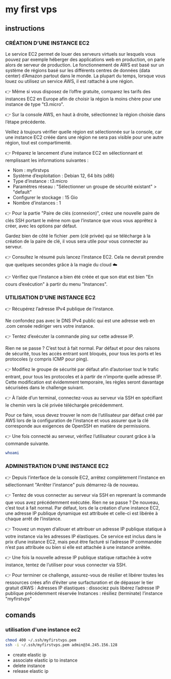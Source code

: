 # my first vps

## instructions

### CRÉATION D’UNE INSTANCE EC2

Le service EC2 permet de louer des serveurs virtuels sur lesquels vous pouvez par exemple héberger des applications web en production, on parle alors de serveur de production.
Le fonctionnement de AWS est basé sur un système de régions basé sur les différents centres de données (data center) d’Amazon partout dans le monde.
La plupart du temps, lorsque vous louez ou utilisez un service AWS, il est rattaché à une région.

👉 Même si vous disposez de l’offre gratuite, comparez les tarifs des instances EC2 en Europe afin de choisir la région la moins chère pour une instance de type "t3.micro".

👉 Sur la console AWS, en haut à droite, sélectionnez la région choisie dans l’étape précédente.

Veillez à toujours vérifier quelle région est sélectionnée sur la console, car une instance EC2 créée dans une région ne sera pas visible pour une autre région, tout est compartimenté.

👉 Préparez le lancement d’une instance EC2 en sélectionnant et remplissant les informations suivantes :

- Nom : myfirstvps
- Système d’exploitation : Debian 12, 64 bits (x86)
- Type d’instance : t3.micro
- Paramètres réseau : "Sélectionner un groupe de sécurité existant" > "default"
- Configurer le stockage : 15 Gio
- Nombre d’instances : 1

👉 Pour la partie "Paire de clés (connexion)", créez une nouvelle paire de clés SSH portant le même nom que l’instance que vous vous apprêtez à créer, avec les options par défaut.

Gardez bien de côté le fichier .pem (clé privée) qui se télécharge à la création de la paire de clé, il vous sera utile pour vous connecter au serveur.

👉 Consultez le résumé puis lancez l’instance EC2. Cela ne devrait prendre que quelques secondes grâce à la magie du cloud ☁️

👉 Vérifiez que l’instance a bien été créée et que son état est bien "En cours d’exécution" à partir du menu "Instances".

### UTILISATION D’UNE INSTANCE EC2
👉 Récupérez l’adresse IPv4 publique de l’instance.

Ne confondez pas avec le DNS IPv4 public qui est une adresse web en .com censée rediriger vers votre instance.

👉 Tentez d’exécuter la commande ping sur cette adresse IP.

Rien ne se passe ? C’est tout à fait normal. Par défaut et pour des raisons de sécurité, tous les accès entrant sont bloqués, pour tous les ports et les protocoles (y compris ICMP pour ping).

👉 Modifiez le groupe de sécurité par défaut afin d’autoriser tout le trafic entrant, pour tous les protocoles et à partir de n’importe quelle adresse IP.
Cette modification est évidemment temporaire, les règles seront davantage sécurisées dans le challenge suivant.

👉 À l’aide d’un terminal, connectez-vous au serveur via SSH en spécifiant le chemin vers la clé privée téléchargée précédemment.

Pour ce faire, vous devez trouver le nom de l’utilisateur par défaut créé par AWS lors de la configuration de l’instance et vous assurer que la clé corresponde aux exigences de OpenSSH en matière de permissions.

👉 Une fois connecté au serveur, vérifiez l’utilisateur courant grâce à la commande suivante.

```sh
whoami
```

### ADMINISTRATION D’UNE INSTANCE EC2
👉 Depuis l’interface de la console EC2, arrêtez complètement l’instance en sélectionnant "Arrêter l’instance" puis démarrez-là de nouveau.

👉 Tentez de vous connecter au serveur via SSH en reprenant la commande que vous avez précédemment exécutée.
Rien ne se passe ? De nouveau, c’est tout à fait normal. Par défaut, lors de la création d’une instance EC2, une adresse IP publique dynamique est attribuée et celle-ci est libérée à chaque arrêt de l’instance.

👉 Trouvez un moyen d’allouer et attribuer un adresse IP publique statique à votre instance via les adresses IP élastiques.
Ce service est inclus dans le prix d’une instance EC2, mais peut être facturé si l’adresse IP commandée n’est pas attribuée ou bien si elle est attachée à une instance arrêtée.

👉 Une fois la nouvelle adresse IP publique statique rattachée à votre instance, tentez de l’utiliser pour vous connecter via SSH.

👉 Pour terminer ce challenge, assurez-vous de résilier et libérer toutes les ressources crées afin d’éviter une surfacturation et de dépasser le tier gratuit d’AWS :
Adresses IP élastiques : dissociez puis libérez l’adresse IP publique précédemment réservée
Instances : résiliez (terminate) l’instance "myfirstvps"


## comands

### utilisation d'une instance ec2

```sh
chmod 400 ~/.ssh/myfirstvps.pem
ssh -i ~/.ssh/myfirstvps.pem admin@34.245.156.128
```

- create elastic ip
- associate elastic ip to instance
- delete instance
- release elastic ip